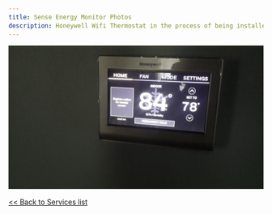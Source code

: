 ```yaml
---
title: Sense Energy Monitor Photos
description: Honeywell Wifi Thermostat in the process of being installed.
---
```


![Honeywell Wifi Thermostat in the process of being installed.](/images/thermostat.jpg)

[<< Back to Services list](/services)